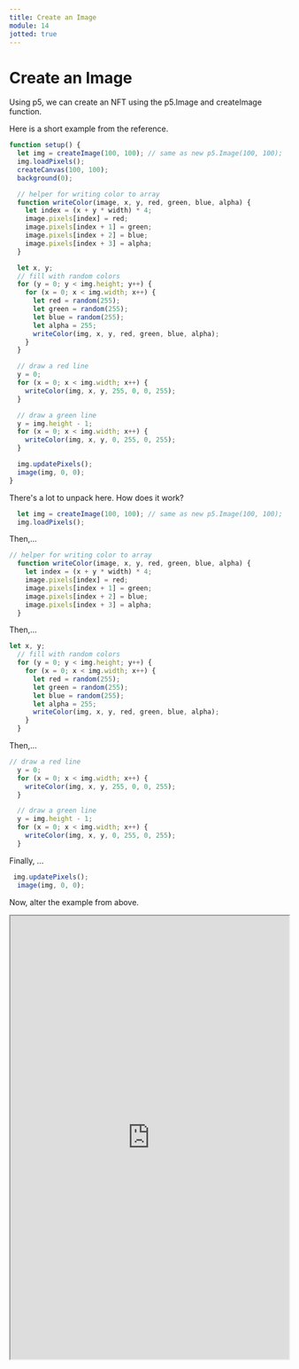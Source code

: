 ```yaml
---
title: Create an Image
module: 14
jotted: true
---
```


# Create an Image

Using p5, we can create an NFT using the p5.Image and createImage function.

Here is a short example from the reference.

```js
function setup() {
  let img = createImage(100, 100); // same as new p5.Image(100, 100);
  img.loadPixels();
  createCanvas(100, 100);
  background(0);

  // helper for writing color to array
  function writeColor(image, x, y, red, green, blue, alpha) {
    let index = (x + y * width) * 4;
    image.pixels[index] = red;
    image.pixels[index + 1] = green;
    image.pixels[index + 2] = blue;
    image.pixels[index + 3] = alpha;
  }

  let x, y;
  // fill with random colors
  for (y = 0; y < img.height; y++) {
    for (x = 0; x < img.width; x++) {
      let red = random(255);
      let green = random(255);
      let blue = random(255);
      let alpha = 255;
      writeColor(img, x, y, red, green, blue, alpha);
    }
  }

  // draw a red line
  y = 0;
  for (x = 0; x < img.width; x++) {
    writeColor(img, x, y, 255, 0, 0, 255);
  }

  // draw a green line
  y = img.height - 1;
  for (x = 0; x < img.width; x++) {
    writeColor(img, x, y, 0, 255, 0, 255);
  }

  img.updatePixels();
  image(img, 0, 0);
}
```

There's a lot to unpack here.  How does it work?

```js
  let img = createImage(100, 100); // same as new p5.Image(100, 100);
  img.loadPixels();
```

Then,...

```js
// helper for writing color to array
  function writeColor(image, x, y, red, green, blue, alpha) {
    let index = (x + y * width) * 4;
    image.pixels[index] = red;
    image.pixels[index + 1] = green;
    image.pixels[index + 2] = blue;
    image.pixels[index + 3] = alpha;
  }
```

Then,...

```js
let x, y;
  // fill with random colors
  for (y = 0; y < img.height; y++) {
    for (x = 0; x < img.width; x++) {
      let red = random(255);
      let green = random(255);
      let blue = random(255);
      let alpha = 255;
      writeColor(img, x, y, red, green, blue, alpha);
    }
  }
```

Then,...

```js
// draw a red line
  y = 0;
  for (x = 0; x < img.width; x++) {
    writeColor(img, x, y, 255, 0, 0, 255);
  }

  // draw a green line
  y = img.height - 1;
  for (x = 0; x < img.width; x++) {
    writeColor(img, x, y, 0, 255, 0, 255);
  }
```

Finally, ...

```js
 img.updatePixels();
  image(img, 0, 0);
```

Now, alter the example from above.

<iframe src="https://editor.p5js.org/" width="100%" height="800px"></iframe>
